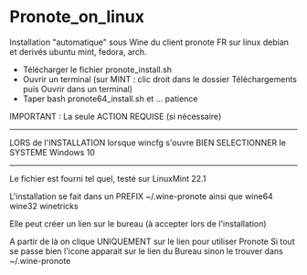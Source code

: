 # Pronote_on_linux
Installation "automatique" sous Wine du client pronote FR sur linux debian et derivés ubuntu mint, fedora, arch. 
- Télécharger le fichier pronote_install.sh
- Ouvrir un terminal (sur MINT : clic droit dans le dossier Téléchargements puis Ouvrir dans un terminal) 
- Taper  bash pronote64_install.sh 
et ... patience

IMPORTANT  :  La seule ACTION   REQUISE (si nécessaire)
******  
LORS de l'INSTALLATION lorsque wincfg s'ouvre BIEN SELECTIONNER le SYSTEME Windows 10 
******

Le fichier est fourni tel quel, testé sur LinuxMint 22.1 

L'installation se fait dans un PREFIX ~/.wine-pronote ainsi que wine64 wine32 winetricks

Elle peut créer un lien sur le bureau (à accepter lors de l'installation)

A partir de là on clique UNIQUEMENT sur le lien pour utiliser Pronote
Si tout se passe bien l'icone apparait sur le lien du Bureau sinon le trouver dans ~/.wine-pronote
